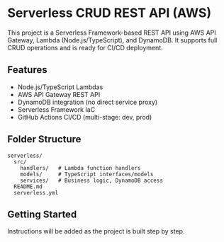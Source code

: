 # Serverless CRUD REST API (AWS)

This project is a Serverless Framework-based REST API using AWS API Gateway, Lambda (Node.js/TypeScript), and DynamoDB. It supports full CRUD operations and is ready for CI/CD deployment.

## Features
- Node.js/TypeScript Lambdas
- AWS API Gateway REST API
- DynamoDB integration (no direct service proxy)
- Serverless Framework IaC
- GitHub Actions CI/CD (multi-stage: dev, prod)

## Folder Structure
```
serverless/
  src/
    handlers/   # Lambda function handlers
    models/     # TypeScript interfaces/models
    services/   # Business logic, DynamoDB access
  README.md
  serverless.yml
```

## Getting Started
Instructions will be added as the project is built step by step.
